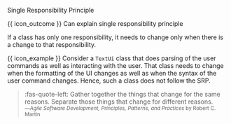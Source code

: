 <span id="title">Single Responsibility Principle</span>

<span id="prereqs"></span>

<span id="outcomes">{{ icon_outcome }} Can explain single responsibility principle</span>

<div id="body">

<box type="primary">

<include src="../../common/definitions.md#def-single-responsibility-principle" />

</box>

If a class has only one responsibility, it needs to change only when there is a change to that responsibility.

<box>

{{ icon_example }} Consider a `TextUi` class that does parsing of the user commands as well as interacting with the user. That class needs to change when the formatting of the UI changes as well as when the syntax of the user command changes. Hence, such a class does not follow the SRP.

</box>

>:fas-quote-left: Gather together the things that change for the same reasons. Separate those things that change for different reasons. <sub>―_Agile Software Development, Principles, Patterns, and Practices_ by Robert C. Martin</sub>

</div>

<div id="extras">

<include src="resources.md" />

</div>
